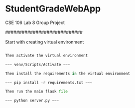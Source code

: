 # StudentGradeWebApp
CSE 106 Lab 8 Group Project

############################

Start with creating virtual environment

~~~ python -m venv venv ~~~

Then activate the virtual environment

~~~ venv/Scripts/Activate ~~~

Then install the requirements in the virtual environment 

~~~ pip install -r requirements.txt ~~~

Then run the main flask file

~~~ python server.py ~~~
